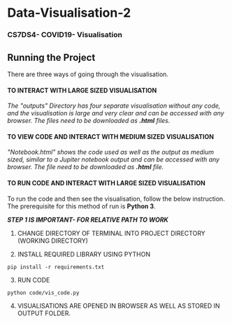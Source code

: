 # Data-Visualisation-2
### CS7DS4- COVID19- Visualisation

## Running the Project

There are three ways of going through the visualisation.

#### TO INTERACT WITH LARGE SIZED VISUALISATION

*The "outputs" Directory has four separate visualisation without any code, and the visualisation is large and very clear and can be accessed with any browser. The files need to be downloaded as **.html** files.*

#### TO VIEW CODE AND INTERACT WITH MEDIUM SIZED VISUALISATION

*"Notebook.html" shows the code used as well as the output as medium sized, similar to a Jupiter notebook output and can be accessed with any browser. The file need to be downloaded as **.html** file.*

#### TO RUN CODE AND INTERACT WITH LARGE SIZED VISUALISATION

To run the code and then see the visualisation, follow the below instruction. The prerequisite for this method of run is **Python 3**.

***STEP 1 IS IMPORTANT- FOR RELATIVE PATH TO WORK***
1. CHANGE DIRECTORY OF TERMINAL INTO PROJECT DIRECTORY (WORKING DIRECTORY)

2. INSTALL REQUIRED LIBRARY USING PYTHON

```
pip install -r requirements.txt
```

3. RUN CODE

```
python code/vis_code.py 
```
4. VISUALISATIONS ARE OPENED IN BROWSER AS WELL AS STORED IN OUTPUT FOLDER.
